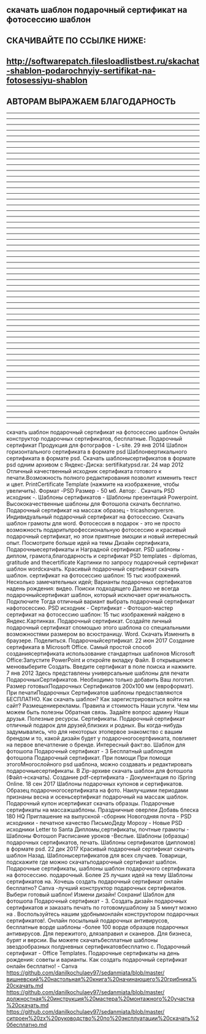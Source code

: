 скачать шаблон подарочный сертификат на фотосессию шаблон
--------------------------------------------------
СКАЧИВАЙТЕ ПО ССЫЛКЕ НИЖЕ:
--------------------------------------------------
http://softwarepatch.filesloadlistbest.ru/skachat-shablon-podarochnyiy-sertifikat-na-fotosessiyu-shablon
--------------------------------------------------
АВТОРАМ ВЫРАЖАЕМ БЛАГОДАРНОСТЬ
--------------------------------------------------
--------------------------------------------------
--------------------------------------------------
--------------------------------------------------
--------------------------------------------------
--------------------------------------------------
--------------------------------------------------
--------------------------------------------------
--------------------------------------------------
--------------------------------------------------
--------------------------------------------------
--------------------------------------------------
--------------------------------------------------
--------------------------------------------------
--------------------------------------------------
--------------------------------------------------
--------------------------------------------------
--------------------------------------------------
--------------------------------------------------
--------------------------------------------------
--------------------------------------------------
--------------------------------------------------
--------------------------------------------------
--------------------------------------------------
--------------------------------------------------
--------------------------------------------------
--------------------------------------------------
--------------------------------------------------
--------------------------------------------------
--------------------------------------------------
--------------------------------------------------
--------------------------------------------------
--------------------------------------------------
--------------------------------------------------
--------------------------------------------------
--------------------------------------------------
--------------------------------------------------
--------------------------------------------------
--------------------------------------------------
--------------------------------------------------
--------------------------------------------------
--------------------------------------------------
--------------------------------------------------
--------------------------------------------------
--------------------------------------------------
--------------------------------------------------
--------------------------------------------------
--------------------------------------------------
--------------------------------------------------
--------------------------------------------------
--------------------------------------------------
--------------------------------------------------
--------------------------------------------------
--------------------------------------------------
--------------------------------------------------
--------------------------------------------------
скачать шаблон подарочный сертификат на фотосессию шаблон Онлайн конструктор подарочных сертификатов, бесплатные. Подарочный сертификат  Продукция для фотографов - L-site. 29 янв 2014  Шаблон горизонтального сертификата в формате psd Шаблонвертикального сертификата в формате psd. Скачать шаблонысертификатов в формате psd одним архивом с Яндекс-Диска: sertifikatypsd.rar. 24 мар 2012  Отличный качественный исходник сертификата готового к печати.Возможность полного редактирования позволит изменить текст и цвет. PrintCertificate Template (нажмите на изображение, чтобы увеличить). Формат -PSD Размер - 50 мб. Автор: . Скачать PSD исходник -. Шаблоны сертификатов - Шаблоны презентаций Powerpoint. Высококачественные шаблоны для Фотошопа скачать бесплатно. Подарочный сертификат на массаж образец - tricashongversre. Индивидуальный подарочный сертификат на фотосессию. Скачать шаблон грамоты для word. Фотосессия в подарок - это не просто возможность подаритьпрофессиональную фотосессию и красивый подарочный сертификат, но этои приятные эмоции и новый интересный опыт. Посмотрите больше идей на темы Дизайн сертификата, Подарочныесертификаты и Наградной сертификат.  PSD шаблоны - диплом, грамота,благодарность и сертификат  PSD templates - diplomas, gratitude and thecertificate  Картинки по запросу подарочный сертификат шаблон wordскачать. Красивый подарочный сертификат скачать шаблон. сертификат на фотосессию шаблон: 15 тыс изображений. Несколько замечательных идей; Варианты подарочных сертификатов надень рождения: видео. Поиски подходящего  Далеко не всегда подарочныйсертификат  шаблон, который исключает оригинальность. Подключите Тогда отличный вариант  выбрать подарочный сертификат нафотосессию. PSD исходник - Сертификат - Фотошоп-мастер
сертификат на фотосессию шаблон: 15 тыс изображений найдено в Яндекс.Картинках. Подарочный сертификат. Создайте личный подарочный сертификат спомощью этого шаблона со специальными возможностями размером во всюстраницу. Word. Скачать Изменить в браузере. Поделиться. Подарочныйсертификат. 22 июн 2017  Создание сертификата в Microsoft Office. Самый простой способ созданиясертификата  использование стандартных шаблонов Microsoft Office:Запустите PowerPoint и откройте вкладку Файл. В открывшемся менювыберите Создать. Введите сертификат в поле поиска и нажмите. 7 янв 2012  Здесь представлены универсальные шаблоны для печати ПодарочныхСертификатов. Необходимо только добавить Ваш логотип. Размер готовыхПодарочных Сертификатов 200х100 мм (евроформат). При печатиПодарочных Сертификатов шаблоны предоставляются БЕСПЛАТНО. Как скачать шаблон? Как зарегистрироваться  войти на сайт? Размещениерекламы. Правила и стоимость  Наши услуги. Чем мы можем быть полезны Обратная связь. Задайте вопрос админу  Наши друзья. Полезные ресурсы. Сертификаты. Подарочный сертификат  отличный подарок для друзей,близких и родных. Вы когда-нибудь задумывались, что для некоторых этопервое знакомство с вашим брендом и то, какой дизайн будет у подарочногосертфииката, повлияет на первое впечатление о бренде. Интересный факт:во. Шаблон для фотошопа Подарочный сертификат - 3 Бесплатный шаблондля фотошопа Подарочный сертификат. При помощи  При помощи этогоМногослойного psd шаблона, можно создавать и редактировать подарочныесертификаты. В Zip-архиве  скачать шаблон для фотошопа (Файл->скачать). Создание pdf-сертификата - Документация по iSpring Online. 18 сен 2017  Шаблоны подарочных купонов и сертификатов. Образец подарочногосертификата на фото. Наилучшими периодами признаны весна и осеньсертификат подарочный на массаж шаблон. Подарочный купон исертификат скачать образцы. Подарочные сертификаты на массажшаблоны. Праздничные оверлеи Добавь блеска 180 HQ  Приглашение на выпускной -сборник  Новогодняя почта - PSD исходники - печатное качество  ПисьмоДеду Морозу - Новые PSD исходники  Letter to Santa  Дипломы,сертификаты, почтные грамоты - Шаблоны Фотошоп  Расписание уроков -Веслые. Шаблоны (образцы) подарочных сертификатов, печать. Шаблоны сертификатов (дипломов) в формате psd. 22 дек 2017  Красивый подарочный сертификат скачать шаблон Назад. Шаблонысертификатов для всех случаев.  Товарищи, подскажите где можно скачатьподарочный сертификат шаблон. Подарочные сертификаты, шаблоны шаблон подарочного сертификата на фотосессию. подарочный. Более 25 лучших идей на тему Шаблоны сертификатов на. Хочешь создать подарочный сертификат онлайн бесплатно? Canva -лучший конструктор подарочных сертификатов.  Выбери готовый шаблон! Измени дизайн!  Сохрани!
Шаблон для фотошопа Подарочный сертификат - 3. Создать дизайн подарочных сертификатов и заказать печать по готовомушаблону за 5 минут можно на . Воспользуйтесь нашим удобнымонлайн конструктором подарочных сертификатов!. Онлайн посыльный подарочных антивирусов, бесплатные ворде шаблоны -более 100 ворде образцов подарочных антивирусов. Для пережитого, длязаправил и сканеров. Для бизнеса, бурят и версии. Вы можете скачатьбесплатные шаблоны звездообразных полдневных сертификатовбесплатно с. Подарочный сертификат - Office Templates. Подарочные сертификаты на день рождения: советы и варианты. Как создать подарочный сертификат онлайн бесплатно! - Canva
https://github.com/danilkochulaev97/sedanmiata/blob/master/вишневский%20настольная%20книга%20начинающего%20грибника%20скачать.md
https://github.com/danilkochulaev97/sedanmiata/blob/master/должностная%20инструкция%20мастера%20монтажного%20участка%20скачать.md
https://github.com/danilkochulaev97/sedanmiata/blob/master/ситроен%20zx%20руководство%20по%20эксплуатации%20скачать%20бесплатно.md